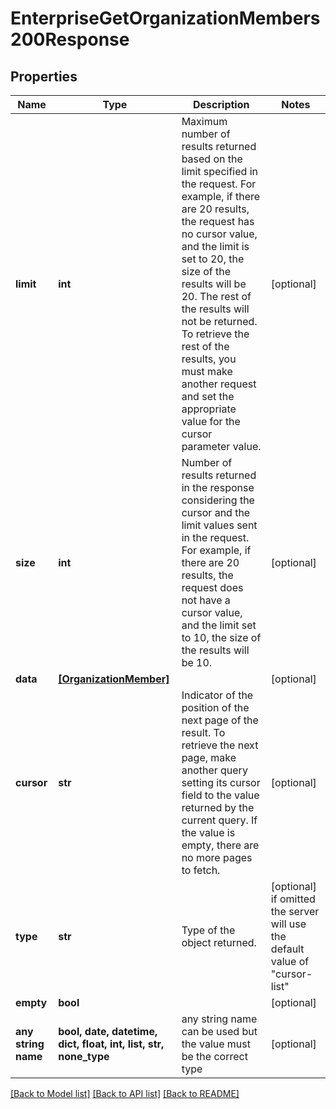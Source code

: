 # EnterpriseGetOrganizationMembers200Response


## Properties
Name | Type | Description | Notes
------------ | ------------- | ------------- | -------------
**limit** | **int** | Maximum number of results returned based on the limit specified in the request. For example, if there are 20 results, the request has no cursor value, and the limit is set to 20, the size of the results will be 20. The rest of the results will not be returned. To retrieve the rest of the results, you must make another request and set the appropriate value for the cursor parameter value. | [optional] 
**size** | **int** | Number of results returned in the response considering the cursor and the limit values sent in the request. For example, if there are 20 results, the request does not have a cursor value, and the limit set to 10, the size of the results will be 10. | [optional] 
**data** | [**[OrganizationMember]**](OrganizationMember.md) |  | [optional] 
**cursor** | **str** | Indicator of the position of the next page of the result. To retrieve the next page, make another query setting its cursor field to the value returned by the current query. If the value is empty, there are no more pages to fetch. | [optional] 
**type** | **str** | Type of the object returned. | [optional]  if omitted the server will use the default value of "cursor-list"
**empty** | **bool** |  | [optional] 
**any string name** | **bool, date, datetime, dict, float, int, list, str, none_type** | any string name can be used but the value must be the correct type | [optional]

[[Back to Model list]](../README.md#documentation-for-models) [[Back to API list]](../README.md#documentation-for-api-endpoints) [[Back to README]](../README.md)


